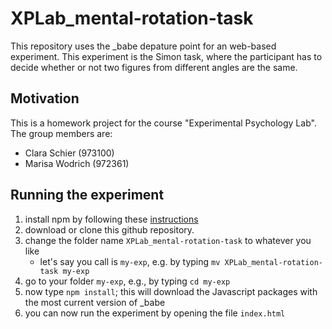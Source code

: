 # XPLab_mental-rotation-task

This repository uses the _babe depature point for an web-based experiment. This experiment is the Simon task, where the participant has to decide whether or not two figures from different angles are the same.

## Motivation

This is a homework project for the course "Experimental Psychology Lab". 
The group members are:
- Clara Schier (973100)
- Marisa Wodrich (972361)


## Running the experiment

1. install npm by following these [instructions](https://www.npmjs.com/get-npm)
2. download or clone this github repository.
3. change the folder name `XPLab_mental-rotation-task` to whatever you like
   - let's say you call is `my-exp`, e.g. by typing `mv XPLab_mental-rotation-task my-exp`
4. go to your folder `my-exp`, e.g., by typing `cd my-exp`
5. now type `npm install`; this will download the Javascript packages with the most current version of _babe
6. you can now run the experiment by opening the file `index.html`
